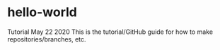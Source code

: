 # hello-world
Tutorial May 22 2020
This is the tutorial/GitHub guide for how to make repositories/branches, etc. 
